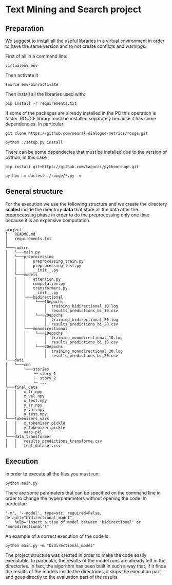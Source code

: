 # Text Mining and Search project

## Preparation

We suggest to install all the useful libraries in a virtual environment in order to have the same version and to not create confilcts and warnings.

First of all in a command line:

`virtualenv env`

Then activate it

`source env/bin/activate`

Then install all the libraries used with:

`pip install -r requirements.txt`

If some of the packages are already installed in the PC this operation is faster. ROUGE library must be installed separately because it has some dependencies. In particular:

`git clone https://github.com/neural-dialogue-metrics/rouge.git`

`python ./setup.py install`

There can be some dependecies that must be installed due to the version of python, in this case

`pip install git+https://github.com/tagucci/pythonrouge.git`

`python -m doctest ./rouge/*.py -v`

## General structure

For the execution we use the following structure and we create the directory **scaled** inside the directory **data** that store all the data after the preprocessing phase in order to do the preprocessing only one time because it is an expensive computation.

```
project
│   README.md
│   requirements.txt    
│
└───codice
│   └───main.py
│   └───preprocessing
│   │   │   preprocessing_train.py
│   │   │   preprocessing_test.py
│   │   │   __init__.py
│   └───models
│   │   │   attention.py
│   │   │   computation.py
│   │   │   transformers.py
│   │   │   __init__.py
│   │   └───bidirectional
│   │   │    └───10epochs
│   │   │        │  training_bidirectional_10.log
│   │   │        │  results_predictions_bi_10.csv
│   │   │    └───20epochs
│   │   │        │  training_bidirectional_20.log
│   │   │        │  results_predictions_bi_20.csv
│   │   └───monodirectional
│   │   │    └───10epochs
│   │   │        │  training_monodirectional_10.log
│   │   │        │  results_predictions_bi_10.csv
│   │   │    └───20epochs
│   │   │        │  training_monodirectional_20.log
│   │   │        │  results_predictions_bi_20.csv
└───dati
│   └───cnn
│       └───stories
│           └─ story_1
│           └─ story_2
│           └─ ...
└───final_data
│   │   x_tr.npy
│   │   x_val.npy
│   │   x_test.npy
│   │   y_tr.npy
│   │   y_val.npy
│   │   y_test.npy
└───tokenizers_vars
│   │   x_tokenizer.pickle
│   │   y_tokenizer.pickle
│   │   vars.pkl
└───data_transformer
│   │   results_predictions_transforme.csv
│   │   test_dataset.csv

```

## Execution

In order to execute all the files you must run:

`python main.py`

There are some paramaters that can be specified on the command line in order to change the hyperparameters without opening the code. In particular:

```
'-m', '--model', type=str, required=False, default="bidirectional_model",
    help="Insert a tipe of model between 'bidirectional' or 'monodirectional'!"
```

An example of a correct execution of the code is:

`python main.py -m "bidirectional_model"`

The project structure was created in order to make the code easily executable. In particular, the results of the model runs are already left in the directories. In fact, the algorithm has been built in such a way that, if it finds the results of the models inside the directories, it skips the execution part and goes directly to the evaluation part of the results. 
